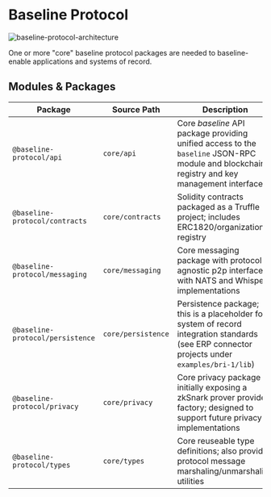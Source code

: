 # Baseline Protocol

![baseline-protocol-architecture](https://user-images.githubusercontent.com/161261/86484557-79504f00-bd24-11ea-8edb-d665cb55db20.png)

One or more "core" baseline protocol packages are needed to baseline-enable applications and systems of record.

## Modules & Packages

| Package | Source Path | Description |
| -------- | ----- | ----------- |
| `@baseline-protocol/api` | `core/api` | Core *baseline* API package providing unified access to the `baseline` JSON-RPC module and blockchain, registry and key management interfaces |
| `@baseline-protocol/contracts` | `core/contracts` | Solidity contracts packaged as a Truffle project; includes ERC1820/organization registry |
| `@baseline-protocol/messaging` | `core/messaging` | Core messaging package with protocol-agnostic p2p interface with NATS and Whisper implementations |
| `@baseline-protocol/persistence` | `core/persistence` | Persistence package; this is a placeholder for system of record integration standards (see ERP connector projects under `examples/bri-1/lib`) |
| `@baseline-protocol/privacy` | `core/privacy` | Core privacy package initially exposing a zkSnark prover provider factory; designed to support future privacy implementations |
| `@baseline-protocol/types` | `core/types` | Core reuseable type definitions; also provides protocol message marshaling/unmarshaling utilities |
